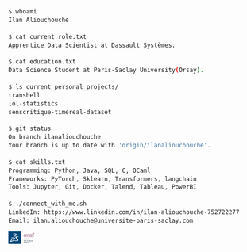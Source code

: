```bash
$ whoami
Ilan Aliouchouche

$ cat current_role.txt
Apprentice Data Scientist at Dassault Systèmes.

$ cat education.txt
Data Science Student at Paris-Saclay University(Orsay).

$ ls current_personal_projects/
transhell
lol-statistics
senscritique-timereal-dataset

$ git status
On branch ilanaliouchouche
Your branch is up to date with 'origin/ilanaliouchouche'.

$ cat skills.txt
Programming: Python, Java, SQL, C, OCaml
Frameworks: PyTorch, Sklearn, Transformers, langchain
Tools: Jupyter, Git, Docker, Talend, Tableau, PowerBI

$ ./connect_with_me.sh
LinkedIn: https://www.linkedin.com/in/ilan-aliouchouche-752722277
Email: ilan.aliouchouche@universite-paris-saclay.com
```

<p align="left">
    <img src="3ds.png" alt="Image Description 1" width="5%" />
    <img src="paris-saclay.png" alt="Image Description 2" width="5%" /> 
</p>


